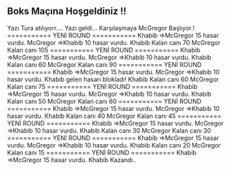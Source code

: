 Boks Maçına Hoşgeldiniz !!
------------------------------
Yazı Tura atılıyorr....
Yazı geldi...
Karşılaşmaya McGregor Başlıyor.!
=========== YENİ ROUND ===========
Khabib =>McGregor 15 hasar vurdu.
McGregor =>Khabib 10 hasar vurdu.
Khabib Kalan canı 70
McGregor Kalan canı 105
=========== YENİ ROUND ===========
Khabib =>McGregor 15 hasar vurdu.
McGregor =>Khabib 10 hasar vurdu.
Khabib Kalan canı 60
McGregor Kalan canı 90
=========== YENİ ROUND ===========
Khabib =>McGregor 15 hasar vurdu.
McGregor =>Khabib 10 hasar vurdu.
Khabib gelen hasarı blokladı!
Khabib Kalan canı 60
McGregor Kalan canı 75
=========== YENİ ROUND ===========
Khabib =>McGregor 15 hasar vurdu.
McGregor =>Khabib 10 hasar vurdu.
Khabib Kalan canı 50
McGregor Kalan canı 60
=========== YENİ ROUND ===========
Khabib =>McGregor 15 hasar vurdu.
McGregor =>Khabib 10 hasar vurdu.
Khabib Kalan canı 40
McGregor Kalan canı 45
=========== YENİ ROUND ===========
Khabib =>McGregor 15 hasar vurdu.
McGregor =>Khabib 10 hasar vurdu.
Khabib Kalan canı 30
McGregor Kalan canı 30
=========== YENİ ROUND ===========
Khabib =>McGregor 15 hasar vurdu.
McGregor =>Khabib 10 hasar vurdu.
Khabib Kalan canı 20
McGregor Kalan canı 15
=========== YENİ ROUND ===========
Khabib =>McGregor 15 hasar vurdu.
Khabib Kazandı..
